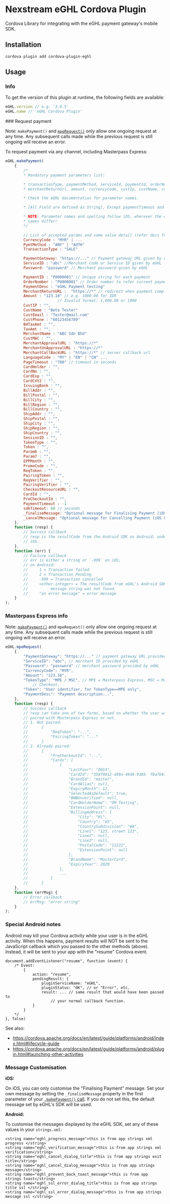 Nexstream eGHL Cordova Plugin
=============================

Cordova Library for integrating with the eGHL payment gateway's mobile SDK.


Installation
------------

```
cordova plugin add cordova-plugin-eghl
```


Usage
-----

### Info

To get the version of this plugin at runtime, the following fields are available:

```javascript
eGHL.version // e.g. '3.0.5'
eGHL.name // 'eGHL Cordova Plugin'
```

<a name="makePayment" />
### Request payment

Note: `makePayment()` and [`mpeRequest()`](#mpeRequest) only
allow one ongoing request at any time. Any subsequent calls made while the
previous request is still ongoing will receive an error.

To request payment via any channel, including Masterpass Express:

```javascript
eGHL.makePayment(
    {
        /*
        * Mandatory payment parameters list:

        * transactionType, paymentMethod, serviceId, paymentId, orderNumber, paymentDesc,
        * merchantReturnUrl, amount, currencyCode, custIp, custName, custEmail, custPhone

        * Check the eGHL documentation for parameter names.

        * [All Field are defined as String], Except paymentTimeout and sdkTimeout.

        * NOTE: Parameter names and spelling follow iOS, wherever the Android and iOS
        * names differ!
        */

        // List of accepted params and some value detail (refer docs for more detail):
        CurrencyCode : "MYR" | ...
        PymtMethod : "ANY" | "AUTH"
        TransactionType : "SALE"

        PaymentGateway: "https://..." // Payment gateway URL given by eGHL
        ServiceID : "abc" //Merchant Code or Service ID given by eGHL
        Password: "password" // Merchant password given by eGHL

        PaymentID : "P0000001" // Unique string for each payment
        OrderNumber : "P0000001" // Order number to refer current payment, can duplicate.
        PaymentDesc : "eGHL Payment testing"
        MerchantReturnURL :  "https://*" // redirect when payment complete.
        Amount : "123.10" // e.g. 1000.00 for IDR
                       // Invalid format: 1,000.00 or 1000
        CustIP : "",
        CustName : "Beta Tester"
        CustEmail : "Tester@mail.com"
        CustPhone : "60123456789"
        B4TaxAmt : "",
        TaxAmt : "",
        MerchantName : "ABC Sdn Bhd"
        CustMAC : "",
        MerchantApprovalURL : "https://*"
        MerchantUnApprovalURL : "https://*"
        MerchantCallBackURL : "https://*" // server callback url
        LanguageCode : "MY" | "EN" | "CN" ...
        PageTimeout : "780" // timeout in seconds
        CardHolder : "",
        CardNo : "",
        CardExp : "",
        CardCVV2 : "",
        IssuingBank : "",
        BillAddr : "",
        BillPostal : "",
        BillCity : "",
        BillRegion : "",
        BillCountry : "",
        ShipAddr : "",
        ShipPostal : "",
        ShipCity : "",
        ShipRegion : "",
        ShipCountry : "",
        SessionID : "",
        TokenType : "",
        Token : "",
        Param6 : "",
        Param7 : "",
        EPPMonth : "",
        PromoCode : "",
        ReqToken : "",
        PairingToken : "",
        ReqVerifier : "",
        PairingVerifier : "",
        CheckoutResourceURL : "",
        CardId : "",
        PreCheckoutId : "",
        PaymentTimeout : -1
        sdkTimeout: 60 // seconds
        _finaliseMessage: "Optional message for Finalising Payment (iOS Only)"
        _cancelMessage: "Optional message for Cancelling Payment (iOS Only)"
    },
    function (resp) {
        // Success callback
        // resp is the resultCode from the Android SDK on Android; undefined on
        // iOS.
    },
    function (err) {
        // Failure callback
        // err is either a string or `-999` on iOS;
        // on Android:
        //     1 = Transaction failed
        //     2 = Transaction Pending
        //     -999 = Transaction cancelled
        //     <other-integer> = The resultCode from eGHL's Android SDK, if a
        //          message string was not found.
        //     "an error message" = error message
    }
);
```


<a name="mpeRequest"></a>
### Masterpass Express info

Note: [`makePayment()`](#makePayment) and `mpeRequest()` only
allow one ongoing request at any time. Any subsequent calls made while the
previous request is still ongoing will receive an error.

```javascript
eGHL.mpeRequest(
    {
        "PaymentGateway": "https://..." // payment gateway URL provided by eGHL
        "ServiceID": "abc", // merchant ID provided by eGHL
        "Password": "password" // merchant password provided by eGHL
        "CurrencyCode": "MYR",
        "Amount": "123.10",
        "TokenType": "MPE / MSC", // MPE = Masterpass Express, MSC = Masterpass Standard
            // Checkout.
        "Token": "User identifier, for TokenType==MPE only",
        "PaymentDesc": "Payment description...",
    },
    function (resp) {
        // Success callback
        // resp can take one of two forms, based on whether the user was already
        // paired with Masterpass Express or not.
        // 1. Not paired:
        //      {
        //          "ReqToken": "...",
        //          "PairingToken": "..."
        //      }
        // 2. Already paired:
        //      {
        //          "PreCheckoutId": "...",
        //          "Cards": [
        //              {
        //                  "LastFour": "0014",
        //                  "CardId": "358f9812-a99a-49d9-9385- f0a7b67e377c",
        //                  "BrandId": "master",
        //                  "CardAlias": null,
        //                  "ExpiryMonth": 12,
        //                  "SelectedAsDefault": true,
        //                  "BNBUnverified": null,
        //                  "CardHolderName": "OM Testing",
        //                  "ExtensionPoint": null,
        //                  "BillingAddress": {
        //                      "City": "KL",
        //                      "Country": "US",
        //                      "CountrySubdivision": "WA",
        //                      "Line1": "123, street 123",
        //                      "Line2": null,
        //                      "Line3": null,
        //                      "PostalCode": "11222",
        //                      "ExtensionPoint": null
        //                  },
        //                  "BrandName": "MasterCard",
        //                  "ExpiryYear": 2020
        //              },
        //              ...
        //          ]
        //      }
    },
    function (errMsg) {
        // Error callback
        // errMsg: "error string"
    }
);
```

### Special Android notes

Android may kill your Cordova activity while your user is in the eGHL activity.
When this happens, payment results will NOT be sent to the JavaScript callback
which you passed to the other methods (above). Instead, it will be sent to your
app with the "resume" Cordova event.

```javacript
document.addEventListener("resume", function (event) {
    /* Event:
        {
            action: "resume",
            pendingResult: {
                pluginServiceName: "eGHL",
                pluginStatus: "OK", // or "Error", etc.
                result: ... // same result that would have been passed to
                    // your normal callback function.
            }
        }
    */
}, false)
```

See also:

- https://cordova.apache.org/docs/en/latest/guide/platforms/android/index.html#lifecycle-guide
- https://cordova.apache.org/docs/en/latest/guide/platforms/android/plugin.html#launching-other-activities


### Message Customisation

**iOS:**

On iOS, you can only customise the "Finalising Payment" message. Set your own
message by setting the `_finaliseMessage` property in the first parameter of
your [`.makePayment()` call](#makePayment). If you do not set this, the default message set by
eGHL's SDK will be used.

**Android:**

To customise the messages displayed by the eGHL SDK, set any of these values in
your `strings.xml`:

```
<string name="eghl_progress_message">this is from app strings xml progress </string>
<string name="eghl_verification_message">this is from app strings xml verification</string>
<string name="eghl_cancel_dialog_title">this is from app strings exit title</string>
<string name="eghl_cancel_dialog_message">this is from app strings message</string>
<string name="eghl_prevent_back_toast_message">this is from app strings toast</string>
<string name="eghl_ssl_error_dialog_title">this is from app strings title ssl </string>
<string name="eghl_ssl_error_dialog_message">this is from app strings message ssl </string>
```
